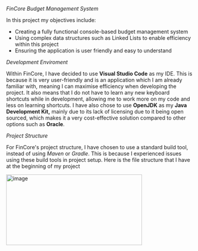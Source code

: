 _FinCore Budget Management System_

In this project my objectives include:
- Creating a fully functional console-based budget management system
- Using complex data structures such as Linked Lists to enable efficiency within this project
- Ensuring the application is user friendly and easy to understand

_Development Enviroment_

Within FinCore, I have decided to use **Visual Studio Code** as my IDE. This is because it is very user-friendly and is an application which I am already familiar with, meaning I can maximise efficiency when developing the project. It also means that I do not have to learn any new keyboard shortcuts while in development, allowing me to work more on my code and less on learning shortcuts.
I have also chose to use **OpenJDK** as my **Java Development Kit,** mainly due to its lack of licensing due to it being open sourced, which makes it a very cost-effective solution compared to other options such as **Oracle**. 

_Project Structure_

For FinCore's project structure, I have chosen to use a standard build tool, instead of using _Maven_ or _Gradle_. This is because I experienced issues using these build tools in project setup. Here is the file structure that I have at the beginning of my project

<img width="365" height="190" alt="image" src="https://github.com/user-attachments/assets/8e1755bf-55f4-47d7-9f3e-a633fe06faef" />

